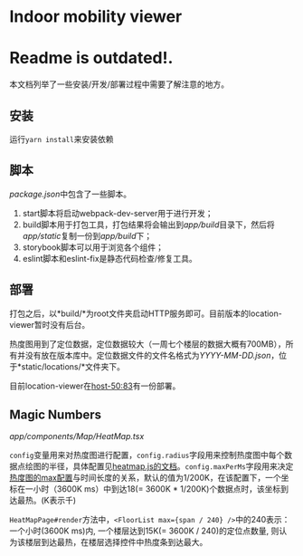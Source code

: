 # Indoor mobility viewer

# Readme is outdated!.

本文档列举了一些安装/开发/部署过程中需要了解注意的地方。

## 安装

运行`yarn install`来安装依赖

## 脚本

*package.json*中包含了一些脚本。

1. start脚本将启动webpack-dev-server用于进行开发；
2. build脚本用于打包工具，打包结果将会输出到*app/build*目录下，然后将*app/static*复制一份到*app/build*下；
3. storybook脚本可以用于浏览各个组件；
4. eslint脚本和eslint-fix是静态代码检查/修复工具。

## 部署

打包之后，以*build/*为root文件夹启动HTTP服务即可。目前版本的location-viewer暂时没有后台。

热度图用到了定位数据，定位数据较大（一周七个楼层的数据大概有700MB），所有并没有放在版本库中。定位数据文件的文件名格式为*YYYY-MM-DD.json*，位于*static/locations/*文件夹下。

目前location-viewer在[host-50:83](http://10.214.208.50:83)有一份部署。

## Magic Numbers

*app/components/Map/HeatMap.tsx*

`config`变量用来对热度图进行配置，`config.radius`字段用来控制热度图中每个数据点绘图的半径，具体配置见[heatmap.js的文档](https://www.patrick-wied.at/static/heatmapjs/docs.html#heatmap-configure)。`config.maxPerMs`字段用来决定[热度图的max配置](https://www.patrick-wied.at/static/heatmapjs/docs.html#heatmap-setDataMax)与时间长度的关系，默认的值为1/200K，在该配置下，一个坐标在一小时（3600K ms）中到达18(= 3600K * 1/200K)个数据点时，该坐标到达最热。(K表示千)

`HeatMapPage#render`方法中，`<FloorList max={span / 240} />`中的240表示：一个小时(3600K ms)内, 一个楼层达到15K(= 3600K / 240)的定位点数量, 则认为该楼层到达最热，在楼层选择控件中热度条到达最大。
